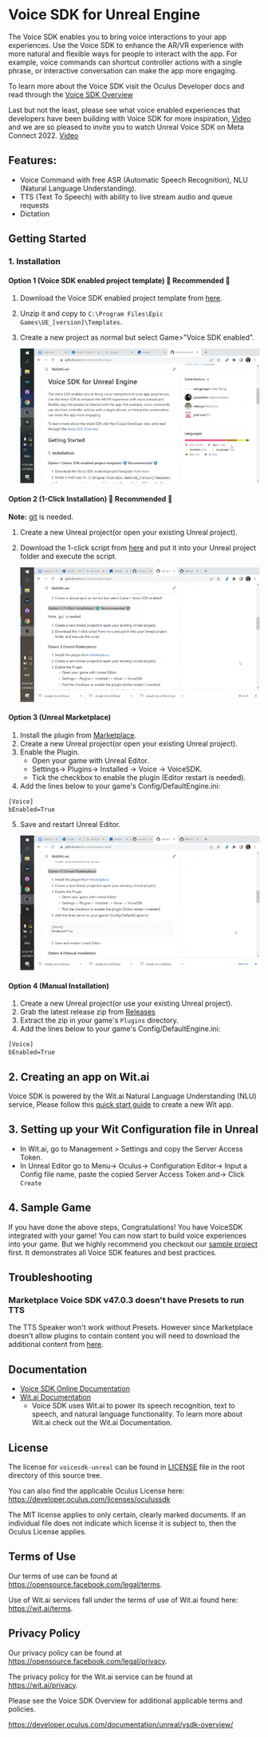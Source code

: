 # Voice SDK for Unreal Engine
The Voice SDK enables you to bring voice interactions to your app experiences. Use the Voice SDK to enhance the AR/VR experience with more natural and flexible ways for people to interact with the app. For example, voice commands can shortcut controller actions with a single phrase, or interactive conversation can make the app more engaging.

To learn more about the Voice SDK visit the Oculus Developer docs and read through the [Voice SDK Overview](https://developer.oculus.com/documentation/unreal/vsdk-overview/)

Last but not the least, please see what voice enabled experiences that developers have been building with Voice SDK for more inspiration, [Video](https://youtu.be/afVWl5Mfn3g?list=PLb0IAmt7-GS0ewY4fQBij5X_LvS5Wc4kv&t=58) and we are so pleased to invite you to watch Unreal Voice SDK on Meta Connect 2022. [Video](https://youtu.be/afVWl5Mfn3g?list=PLb0IAmt7-GS0ewY4fQBij5X_LvS5Wc4kv&t=372)


## Features:
 - Voice Command with free ASR (Automatic Speech Recognition), NLU (Natural Language Understanding).
 - TTS (Text To Speech) with ability to live stream audio and queue requests
 - Dictation

## Getting Started
### 1. Installation

#### Option 1 (Voice SDK enabled project template) :gem: Recommended :gem:
1. Download the Voice SDK enabled project template from [here](https://github.com/wit-ai/voicesdk-unreal/releases/latest/download/TP_VoiceSDK.zip).
2. Unzip it and copy to `C:\Program Files\Epic Games\UE_[version]\Templates`.
3. Create a new project as normal but select Game>"Voice SDK enabled".

    !["Project template"](readme_images/install_option_1_project_template.gif)

#### Option 2 (1-Click Installation) :gem: Recommended :gem:
**Note:** [git](https://git-scm.com/download/win) is needed.

1. Create a new Unreal project(or open your existing Unreal project).
2. Download the 1-click script from [here](https://github.com/wit-ai/voicesdk-unreal/releases/download/v49.0.1/install_VoiceSDK.bat) and put it into your Unreal project folder and execute the script.

    !["1-click script"](readme_images/install_option_2_one_click.gif)

#### Option 3 (Unreal Marketplace)
1. Install the plugin from [Marketplace](https://www.unrealengine.com/marketplace/en-US/product/voice-sdk).
2. Create a new Unreal project(or open your existing Unreal project).
3. Enable the Plugin.
   - Open your game with Unreal Editor.
   - Settings-> Plugins-> Installed -> Voice -> VoiceSDK.
   - Tick the checkbox to enable the plugin (Editor restart is needed).
4. Add the lines below to your game's Config/DefaultEngine.ini:
```
[Voice]
bEnabled=True
```
5. Save and restart Unreal Editor.

    !["Marketplace"](readme_images/install_option_3_marketplace.gif)

#### Option 4 (Manual Installation)
1. Create a new Unreal project(or use your existing Unreal project).
2. Grab the latest release zip from [Releases](https://github.com/wit-ai/voicesdk-unreal/releases/)
3. Extract the zip in your game's `Plugins` directory.
4. Add the lines below to your game's Config/DefaultEngine.ini:
```
[Voice]
bEnabled=True
```

## 2. Creating an app on Wit.ai
Voice SDK is powered by the Wit.ai Natural Language Understanding (NLU) service, Please follow this [quick start guide](https://wit.ai/docs/quickstart) to create a new Wit app.

## 3. Setting up your Wit Configuration file in Unreal
- In Wit.ai, go to Management > Settings and copy the Server Access Token.
- In Unreal Editor go to Menu-> Oculus-> Configuration Editor-> Input a Config file name, paste the copied Server Access Token and-> Click `Create`

## 4. Sample Game
If you have done the above steps, Congratulations! You have VoiceSDK integrated with your game! You can now start to build voice experiences into your game. But we highly recommend you checkout our [sample project](https://github.com/wit-ai/voicesdk-unreal-samples) first. It demonstrates all Voice SDK features and best practices.

## Troubleshooting
### Marketplace Voice SDK v47.0.3 doesn't have Presets to run TTS
The TTS Speaker won't work without Presets. However since Marketplace doesn't allow plugins to contain content you will need to download the additional content from [here](https://github.com/wit-ai/wit-unreal/tree/47.0.3/Content/Presets).

## Documentation
* [Voice SDK Online Documentation](https://developer.oculus.com/documentation/unreal/vsdk-overview/)
* [Wit.ai Documentation](https://wit.ai/docs)
    * Voice SDK uses Wit.ai to power its speech recognition, text to speech, and natural language functionality. To learn more about Wit.ai check out the Wit.ai Documentation.

## License
The license for `voicesdk-unreal` can be found in [LICENSE](https://github.com/wit-ai/voicesdk-unreal/blob/main/LICENSE) file in the root directory of this source tree.

You can also find the applicable Oculus License here: https://developer.oculus.com/licenses/oculussdk

The MIT license applies to only certain, clearly marked documents. If an individual file does not indicate which license it is subject to, then the Oculus License applies.

## Terms of Use
Our terms of use can be found at https://opensource.facebook.com/legal/terms.

Use of Wit.ai services fall under the terms of use of Wit.ai found here: https://wit.ai/terms.

## Privacy Policy
Our privacy policy can be found at https://opensource.facebook.com/legal/privacy.

The privacy policy for the Wit.ai service can be found at https://wit.ai/privacy.

Please see the Voice SDK Overview for additional applicable terms and policies.

https://developer.oculus.com/documentation/unreal/vsdk-overview/
